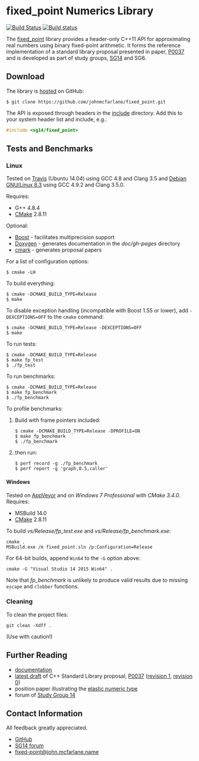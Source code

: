 # fixed_point Numerics Library

[![Build Status](https://travis-ci.org/johnmcfarlane/fixed_point.svg?branch=develop)](https://travis-ci.org/johnmcfarlane/fixed_point)
[![Build status](https://ci.appveyor.com/api/projects/status/p60lpkq9u90h83fi/branch/develop?svg=true)](https://ci.appveyor.com/project/johnmcfarlane/fixed-point/branch/develop)

The [fixed_point](https://github.com/johnmcfarlane/fixed_point) library provides 
a header-only C++11 API for approximating real numbers using binary fixed-point arithmetic.
It forms the reference implementation of a standard library proposal presented in paper, [P0037](doc/p0037.md)
and is developed as part of study groups, [SG14](https://groups.google.com/a/isocpp.org/forum/#!forum/sg14) and SG6.

## Download

The library is [hosted](https://github.com/johnmcfarlane/fixed_point) on GitHub:

```shell
$ git clone https://github.com/johnmcfarlane/fixed_point.git
```

The API is exposed through headers in the [include](./include/) directory.
Add this to your system header list and include, e.g.:

```c++
#include <sg14/fixed_point>
```

## Tests and Benchmarks

### Linux

Tested on [Travis](https://travis-ci.org/johnmcfarlane/fixed_point) (Ubuntu 14.04) using GCC 4.8 and Clang 3.5
and [Debian GNU/Linux 8.3](https://www.debian.org/releases/stable/) using GCC 4.9.2 and Clang 3.5.0. 

Requires:

- G++ 4.8.4
- [CMake](https://cmake.org/download/) 2.8.11

Optional:

- [Boost](http://www.boost.org/) - facilitates multiprecision support
- [Doxygen](http://www.doxygen.org/) - generates documentation in the *doc/gh-pages* directory
- [cmark](https://github.com/jgm/cmark) - generates proposal papers

For a list of configuration options:

```shell
$ cmake -LH
```

To build everything:

```shell
$ cmake -DCMAKE_BUILD_TYPE=Release
$ make
```

To disable exception handling (incompatible with Boost 1.55 or lower), add `-DEXCEPTIONS=OFF` to the `cmake` command:

```shell
$ cmake -DCMAKE_BUILD_TYPE=Release -DEXCEPTIONS=OFF
$ make
```

To run tests:

```shell
$ cmake -DCMAKE_BUILD_TYPE=Release
$ make fp_test
$ ./fp_test
```

To run benchmarks:

```shell
$ cmake -DCMAKE_BUILD_TYPE=Release
$ make fp_benchmark
$ ./fp_benchmark
```

To profile benchmarks:

1. Build with frame pointers included:

   ```shell
   $ cmake -DCMAKE_BUILD_TYPE=Release -DPROFILE=ON
   $ make fp_benchmark
   $ ./fp_benchmark
   ```

2. then run:

   ```shell
   $ perf record -g ./fp_benchmark
   $ perf report -g 'graph,0.5,caller'
   ```

#### Windows

Tested on [AppVeyor](https://ci.appveyor.com/project/johnmcfarlane/fixed-point/branch/master)
and on *Windows 7 Professional* with *CMake 3.4.0*. Requires:

- MSBuild 14.0
- [CMake](https://cmake.org/download/) 2.8.11

To build *vs/Release/fp_test.exe* and *vs/Release/fp_benchmark.exe*:

    cmake .
    MSBuild.exe /m fixed_point.sln /p:Configuration=Release

For 64-bit builds, append `Win64` to the `-G` option above:

    cmake -G "Visual Studio 14 2015 Win64" .

Note that *fp_benchmark* is unlikely to produce valid results due to missing `escape` and `clobber` functions.

### Cleaning

To clean the project files:

    git clean -Xdff .

(Use with caution!)

## Further Reading

- [documentation](http://johnmcfarlane.github.io/fixed_point/)
- [latest draft](doc/p0037.md) of C++ Standard Library proposal, [P0037](doc/p0037.md) 
  ([revision 1](http://www.open-std.org/jtc1/sc22/wg21/docs/papers/2016/p0037r1.html), 
  [revision 0](http://www.open-std.org/jtc1/sc22/wg21/docs/papers/2015/p0037r0.html))
- position paper illustrating the [elastic numeric type](doc/elastic.md)  
- forum of [Study Group 14](https://groups.google.com/a/isocpp.org/forum/#!forum/sg14)

## Contact Information

All feedback greatly appreciated.

- [GitHub](https://github.com/johnmcfarlane)
- [SG14 forum](https://groups.google.com/a/isocpp.org/forum/#!forum/sg14)
- [fixed-point@john.mcfarlane.name](mailto:fixed-point@john.mcfarlane.name)
